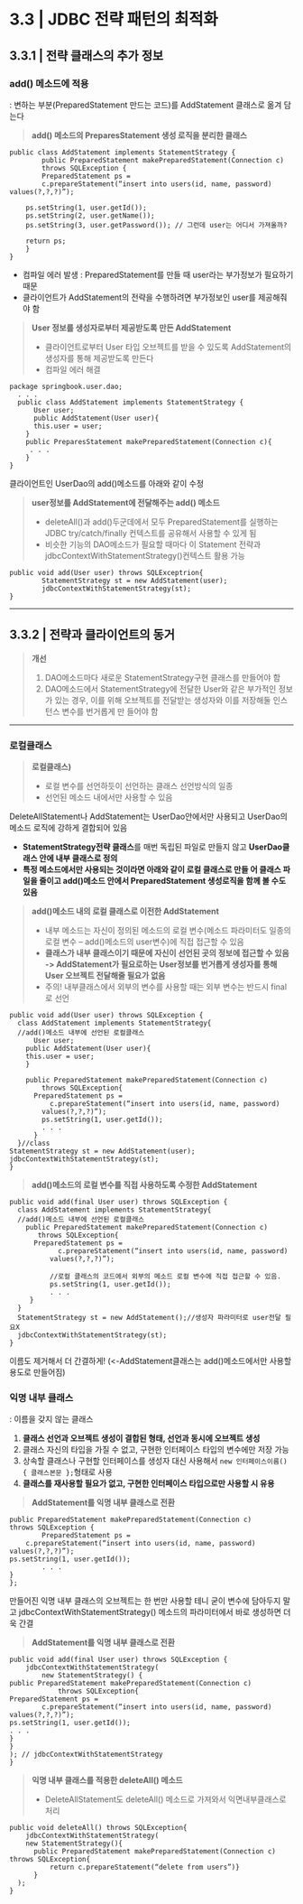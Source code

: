 # 3.3 | JDBC 전략 패턴의 최적화

## 3.3.1 | 전략 클래스의 추가 정보
### add() 메소드에 적용
: 변하는 부분(PreparedStatement 만드는 코드)를 AddStatement 클래스로 옮겨 담는다

> **add() 메소드의 PreparesStatement 생성 로직을 분리한 클래스**
<pre><code>public class AddStatement implements StatementStrategy {
		public PreparedStatement makePreparedStatement(Connection c)
		throws SQLException {
		PreparedStatement ps = 
		c.prepareStatement(“insert into users(id, name, password) values(?,?,?)”);
  
    ps.setString(1, user.getId());
    ps.setString(2, user.getName());
    ps.setString(3, user.getPassword()); // 그런데 user는 어디서 가져올까?

    return ps;
    }
}
</code></pre>
- 컴파일 에러 발생 :	PreparedStatement를 만들 때 user라는 부가정보가 필요하기 때문 
- 클라이언트가 AddStatement의 전략을 수행하려면 부가정보인 user를 제공해줘야 함


> **User 정보를 생성자로부터 제공받도록 만든 AddStatement**
> * 클라이언트로부터 User 타입 오브젝트를 받을 수 있도록 AddStatement의 생성자를 통해 제공받도록 만든다
> * 컴파일 에러 해결
<pre><code>package springbook.user.dao;
  . . .
  public class AddStatement implements StatementStrategy {
	  User user;
	  public AddStatement(User user){
      this.user = user;
    }
    public PreparesStatement makePreparedStatement(Connection c){
     . . .
    }
}</code></pre>
클라이언트인 UserDao의 add()메소드를 아래와 같이 수정

> **user정보를 AddStatement에 전달해주는 add() 메소드**
> * deleteAll()과 add()두군데에서 모두 PreparedStatement를 실행하는 JDBC try/catch/finally 컨텍스트를 공유해서 사용할 수 있게 됨
> * 비슷한 기능의 DAO메소드가 필요할 때마다 이 Statement 전략과 jdbcContextWithStatementStrategy()컨텍스트 활용 가능
<pre><code>public void add(User user) throws SQLExceptrion{
		StatementStrategy st = new AddStatement(user);
		jdbcContextWithStatementStrategy(st);
}
</code></pre>



* * *
## 3.3.2 | 전략과 클라이언트의 동거
> **개선**
> 1. DAO메소드마다 새로운 StatementStrategy구현 클래스를 만들어야 함
>	2. DAO메소드에서 StatementStrategy에 전달한 User와 같은 부가적인 정보가 있는 경우, 이를 위해 오브젝트를 전달받는 생성자와 이를 저장해둘 인스턴스 변수를 번거롭게 만	들어야 함
* * *

### 로컬클래스
> **로컬클래스)**
> * 로컬 변수를 선언하듯이 선언하는 클래스 선언방식의 일종
> * 선언된 메소드 내에서만 사용할 수 있음

DeleteAllStatement나 AddStatement는 UserDao안에서만 사용되고 UserDao의 메소드 로직에 강하게 결합되어 있음
  - **StatementStrategy전략 클래스**를 매번 독립된 파일로 만들지 않고 **UserDao클래스 안에 내부 클래스로 정의**
  - **특정 메소드에서만 사용되는 것이라면 아래와 같이 로컬 클래스로 만들 어 클래스 파일을 줄이고 add()메소드 안에서 PreparedStatement 생성로직을 함께 볼 수도 있음**
  
> **add()메소드 내의 로컬 클래스로 이전한 AddStatement**
>   - 내부 메소드는 자신이 정의된 메소드의 로컬 변수(메소드 파라미터도 일종의 로컬 변수 – add()메소드의 user변수)에 직접 접근할 수 있음
>   - **클래스가 내부 클래스이기 때문에 자신이 선언된 곳의 정보에 접근할 수 있음 -> AddStatement가 필요로하는 User정보를 번거롭게 생성자를 통해 User 오브젝트 전달해줄 필요가 없음**
>   - 주의! 내부클래스에서 외부의 변수를 사용할 때는 외부 변수는 반드시 final로 선언
<pre><code>public void add(User user) throws SQLException {
  class AddStatement implements StatementStrategy{
  //add()메소드 내부에 선언된 로컬클래스
	  User user;
    public AddStatement(User user){
    this.user = user;
    }
    
    public PreparedStatement makePreparedStatement(Connection c)
	    throws SQLException{
      PreparedStatement ps = 
	      c.prepareStatement(“insert into users(id, name, password) 
        values(?,?,?)”);
        ps.setString(1, user.getId());
        . . .
      }
  }//class
StatementStrategy st = new AddStatement(user);
jdbcContextWithStatementStrategy(st);
}</code></pre>

> **add()메소드의 로컬 변수를 직접 사용하도록 수정한 AddStatement**
<pre><code>public void add(final User user) throws SQLException {
  class AddStatement implements StatementStrategy{
  //add()메소드 내부에 선언된 로컬클래스
    public PreparedStatement makePreparedStatement(Connection c)
	   throws SQLException{
      PreparedStatement ps = 
	        c.prepareStatement(“insert into users(id, name, password) 
          values(?,?,?)”);
          
          //로컬 클래스의 코드에서 외부의 메소드 로컬 변수에 직접 접근할 수 있음.
          ps.setString(1, user.getId()); 
          . . .
     }
  }
  StatementStrategy st = new AddStatement();//생성자 파라미터로 user전달 필요X
  jdbcContextWithStatementStrategy(st);
}</code></pre>

이름도 제거해서 더 간결하게! (<-AddStatement클래스는 add()메소드에서만 사용할 용도로 만들어짐)


### **익명 내부 클래스** 
: 이름을 갖지 않는 클래스
1. **클래스 선언과 오브젝트 생성이 결합된 형태, 선언과 동시에 오브젝트 생성**
2. 클래스 자신의 타입을 가질 수 없고, 구현한 인터페이스 타입의 변수에만 저장 가능
3. 상속할 클래스나 구현할 인터페이스를 생성자 대신 사용해서 ```new 인터페이스이름() { 클래스본문 };```형태로 사용
4. **클래스를 재사용할 필요가 없고, 구현한 인터페이스 타입으로만 사용할 시 유용**

> **AddStatement를 익명 내부 클래스로 전환**
``` StatementStrategy st = new StatementStrategy() {
public PreparedStatement makePreparedStatement(Connection c)
throws SQLException {
		PreparedStatement ps = 
	c.prepareStatement(“insert into users(id, name, password) 
values(?,?,?)”);
ps.setString(1, user.getId()); 
		. . .
}
};
```
만들어진 익명 내부 클래스의 오브젝트는 한 번만 사용할 테니 굳이 변수에 담아두지 말고 jdbcContextWithStatementStrategy() 메소드의 파라미터에서 바로 생성하면 더욱 간결

> **AddStatement를 익명 내부 클래스로 전환**
```
public void add(final User user) throws SQLException {
	jdbcContextWithStatementStrategy(
		new StatementStrategy() {
public PreparedStatement makePreparedStatement(Connection c)
			throws SQLException{
PreparedStatement ps = 
		c.prepareStatement(“insert into users(id, name, password) 
values(?,?,?)”);
ps.setString(1, user.getId()); 
. . .
}
}
); // jdbcContextWithStatementStrategy
}
```

> **익명 내부 클래스를 적용한 deleteAll() 메소드**
> * DeleteAllStatement도 deleteAll() 메소드로 가져와서 익면내부클래스로 처리
```
public void deleteAll() throws SQLException{
	jdbcContextWithStatementStrategy(
    new StatementStrategy(){
      public PreparedStatement makePreparedStatement(Connection c) throws SQLException{
          return c.prepareStatement(“delete from users”)}
      }
  );
}
```





